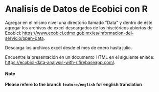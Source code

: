 # Analisis de Datos de Ecobici con R

Agregar en el mismo nivel una directorio llamado "Data" y dentro de éste agregar los archivos de excel descargados de los hisctóricos abiertos de Ecobici: https://www.ecobici.cdmx.gob.mx/es/informacion-del-servicio/open-data.

Descarga los archivos excel desde el mes de enero hasta julio.

Encuentre la presentación en un documento HTML en el siguiente enlace: https://ecobici-data-analysis-with-r.firebaseapp.com/.

#### **Note**
**Please refere to the branch `feature/english` for english translation**
